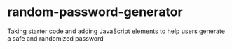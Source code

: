# random-password-generator
Taking starter code and adding JavaScript elements to help users generate a safe and randomized password
